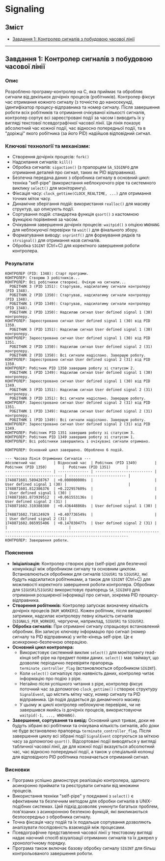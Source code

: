 # Signaling

## Зміст
- [Завдання 1: Контролер сигналів з побудовою часової лінії](#завдання1-контролер-сигналів-з-побудовою-часової-лінії)

---

## Завдання 1: Контролер сигналів з побудовою часової лінії

### Опис
Розроблено програму-контролер на C, яка приймає та обробляє сигнали від декількох дочірніх процесів (робітників). Контролер фіксує час отримання кожного сигналу (з точністю до наносекунд), ідентифікатор процесу-відправника та номер сигналу. Після завершення роботи всіх робітників та отримання очікуваної кількості сигналів, контролер сортує всі зареєстровані події за часом і виводить їх у вигляді текстової псевдографічної часової лінії. Ця лінія показує абсолютний час кожної події, час відносно попередньої події, та в "доріжці" якого робітника (за його PID) надійшов відповідний сигнал.

### Ключові технології та механізми:
- Створення дочірніх процесів: `fork()`
- Надсилання сигналів: `kill()`
- Обробка сигналів: `sigaction()` (з прапорцем `SA_SIGINFO` для отримання деталей про сигнал, таких як PID відправника).
- Безпечна передача даних з обробника сигналу в основний цикл: техніка "self-pipe" (використання неблокуючого pipe та системного виклику `select()` для моніторингу).
- Фіксація часу: `clock_gettime(CLOCK_REALTIME, ...)` для отримання точних міток часу.
- Динамічне зберігання подій: використання `realloc()` для масиву структур, що описують події.
- Сортування подій: стандартна функція `qsort()` з кастомною функцією порівняння за часом.
- Очікування завершення дочірніх процесів: `waitpid()` з опцією `WNOHANG` для неблокуючої перевірки та `wait()` для фінального збору.
- Форматування виводу: `snprintf()` для формування рядків та `strsignal()` для отримання назв сигналів.
- Обробка `SIGINT` (Ctrl+C) для коректного завершення роботи контролера.

### Результати
```
КОНТРОЛЕР (PID: 1348): Старт програми.
КОНТРОЛЕР: Створюю 3 робітників...
КОНТРОЛЕР: Всі робітники створені. Очікую на сигнали...
  РОБІТНИК 3 (PID 1351): Стартував, надсилатиму сигнали контролеру (PID 1348).
  РОБІТНИК 2 (PID 1350): Стартував, надсилатиму сигнали контролеру (PID 1348).
  РОБІТНИК 1 (PID 1349): Стартував, надсилатиму сигнали контролеру (PID 1348).
  РОБІТНИК 2 (PID 1350): Надсилаю сигнал User defined signal 1 (30) контролеру.
КОНТРОЛЕР: Зареєстровано сигнал User defined signal 1 (30) від PID 1350.
  РОБІТНИК 3 (PID 1351): Надсилаю сигнал User defined signal 1 (30) контролеру.
КОНТРОЛЕР: Зареєстровано сигнал User defined signal 1 (30) від PID 1351.
  РОБІТНИК 2 (PID 1350): Надсилаю сигнал User defined signal 2 (31) контролеру.
  РОБІТНИК 2 (PID 1350): Всі сигнали надіслано. Завершую роботу.
КОНТРОЛЕР: Зареєстровано сигнал User defined signal 2 (31) від PID 1350.
КОНТРОЛЕР: Робітник PID 1350 завершив роботу зі статусом 2.
  РОБІТНИК 1 (PID 1349): Надсилаю сигнал User defined signal 1 (30) контролеру.
КОНТРОЛЕР: Зареєстровано сигнал User defined signal 1 (30) від PID 1349.
  РОБІТНИК 3 (PID 1351): Надсилаю сигнал User defined signal 2 (31) контролеру.
  РОБІТНИК 3 (PID 1351): Всі сигнали надіслано. Завершую роботу.
КОНТРОЛЕР: Зареєстровано сигнал User defined signal 2 (31) від PID 1351.
  РОБІТНИК 1 (PID 1349): Надсилаю сигнал User defined signal 2 (31) контролеру.
  РОБІТНИК 1 (PID 1349): Всі сигнали надіслано. Завершую роботу.
КОНТРОЛЕР: Зареєстровано сигнал User defined signal 2 (31) від PID 1349.
КОНТРОЛЕР: Робітник PID 1351 завершив роботу зі статусом 3.
КОНТРОЛЕР: Робітник PID 1349 завершив роботу зі статусом 1.
КОНТРОЛЕР: Всі робітники завершились і очікувані сигнали отримано.

КОНТРОЛЕР: Основний цикл завершено. Оброблено 6 подій.

--- Часова Лінія Отриманих Сигналів ---
Абсолютний час        | Відносний час  | Робітник (PID 1349)        |  Робітник (PID 1350)       |  Робітник (PID 1351)       |
--------------------- | -------------- | -------------------------- | -------------------------- | -------------------------- |
1748871601.589428767  | +0.000000000s  |                            | User defined signal 1 (30) |                            |
1748871601.812386376  | +0.222957609s  |                            |                            | User defined signal 1 (30) |
1748871601.873939512  | +0.061553136s  |                            | User defined signal 2 (31) |                            |
1748871602.310388380  | +0.436448868s  | User defined signal 1 (30) |                            |                            |
1748871602.718124929  | +0.407736549s  |                            |                            | User defined signal 2 (31) |
1748871602.865955406  | +0.147830477s  | User defined signal 2 (31) |                            |                            |
------------------------------------------------------------------------------------------------------------------------------
КОНТРОЛЕР: Завершення роботи.
```

### Пояснення
- **Ініціалізація:** Контролер створює pipe (self-pipe) для безпечної комунікації між обробником сигналу та основним циклом. Встановлюються обробники для сигналів `SIGUSR1` та `SIGUSR2`, які будуть надсилатися робітниками, а також для `SIGINT` (Ctrl+C) для можливості коректного завершення роботи контролера. Обробник для `SIGUSR1`/`SIGUSR2` використовує прапорець `SA_SIGINFO` для отримання розширеної інформації про сигнал, зокрема PID процесу-відправника.
- **Створення робітників:** Контролер запускає визначену кількість дочірніх процесів (`NUM_WORKERS`). Кожен робітник, після випадкової затримки, надсилає контролеру певну кількість сигналів (`SIGNALS_PER_WORKER`), чергуючи, наприклад, `SIGUSR1` та `SIGUSR2`.
- **Обробка сигналів:** При отриманні сигналу спрацьовує встановлений обробник. Він записує ключову інформацію про сигнал (номер сигналу та PID відправника) у write-кінець self-pipe. Це є асинхронно-безпечною операцією.
- **Основний цикл контролера:**
    - Використовує системний виклик `select()` для моніторингу read-кінця self-pipe на предмет появи даних. `select()` має таймаут, що дозволяє періодично перевіряти прапорець `terminate_controller_flag` (встановлюється обробником `SIGINT`).
    - Коли `select()` сигналізує про наявність даних, контролер читає інформацію про подію з pipe.
    - Негайно після успішного читання з pipe, контролер фіксує поточний час за допомогою `clock_gettime()` і створює структуру `SignalEvent`, що містить мітку часу, номер сигналу та PID відправника. Ця подія додається до динамічного масиву.
    - У цьому ж циклі контролер неблокуюче перевіряє, чи не завершився якийсь із дочірніх процесів, використовуючи `waitpid(-1, ..., WNOHANG)`.
- **Завершення, сортування та вивід:** Основний цикл триває, доки не будуть зібрані всі робітники та очікувана кількість сигналів, або доки не буде встановлено прапорець `terminate_controller_flag`. Після завершення циклу всі зібрані події `SignalEvent` сортуються за міткою часу за допомогою `qsort()`. Відсортовані події виводяться у вигляді табличної часової лінії, де для кожної події вказується абсолютний час, час відносно попередньої події, а також у спеціальній колонці для відповідного PID робітника позначається отриманий сигнал.

### Висновки
- Програма успішно демонструє реалізацію контролера, здатного асинхронно приймати та реєструвати сигнали від множини процесів.
- Використання техніки "self-pipe" у поєднанні з `select()` є ефективним та безпечним методом для обробки сигналів в UNIX-подібних системах. Цей підхід дозволяє уникнути багатьох проблем, пов'язаних з асинхронною безпекою функцій, які викликаються безпосередньо з обробника сигналу.
- Точна фіксація часу подій та їх подальше сортування дозволяють аналізувати послідовність взаємодій між процесами.
- Псевдографічне представлення часової лінії у текстовому вигляді надає наочний спосіб візуалізації отриманих сигналів та їх джерел у хронологічному порядку.
- Програма також включає базову обробку сигналу `SIGINT` для більш контрольованого завершення роботи.
